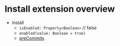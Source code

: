 # Install extension overview

- install
    - `isEnabled: Property<Boolean>` // false
    - `enabled(value: Boolean = true)`
    - [preCommits](pre_commits/PRE_COMMITS_EXTENSION_OVERVIEW.md)
